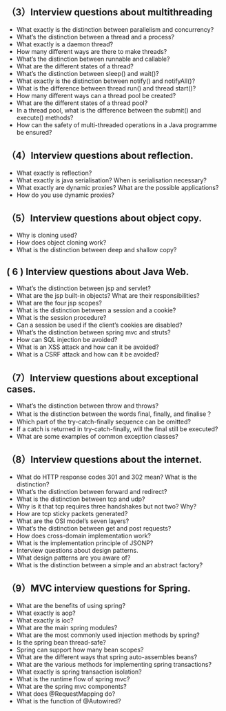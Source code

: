 ## （3）Interview questions about multithreading
* What exactly is the distinction between parallelism and concurrency?
* What’s the distinction between a thread and a process?
* What exactly is a daemon thread?
* How many different ways are there to make threads?
* What’s the distinction between runnable and callable?
* What are the different states of a thread?
* What’s the distinction between sleep() and wait()?
* What exactly is the distinction between notify() and notifyAll()?
* What is the difference between thread run() and thread start()?
* How many different ways can a thread pool be created?
* What are the different states of a thread pool?
* In a thread pool, what is the difference between the submit() and execute() methods?
* How can the safety of multi-threaded operations in a Java programme be ensured?

## （4）Interview questions about reflection.
* What exactly is reflection?
* What exactly is java serialisation? When is serialisation necessary?
* What exactly are dynamic proxies? What are the possible applications?
* How do you use dynamic proxies?

## （5）Interview questions about object copy.
* Why is cloning used?
* How does object cloning work?
* What is the distinction between deep and shallow copy?

## ( 6 ) Interview questions about Java Web.
* What’s the distinction between jsp and servlet?
* What are the jsp built-in objects? What are their responsibilities?
* What are the four jsp scopes?
* What is the distinction between a session and a cookie?
* What is the session procedure?
* Can a session be used if the client’s cookies are disabled?
* What’s the distinction between spring mvc and struts?
* How can SQL injection be avoided?
* What is an XSS attack and how can it be avoided?
* What is a CSRF attack and how can it be avoided?

## （7）Interview questions about exceptional cases.
* What’s the distinction between throw and throws?
* What is the distinction between the words final, finally, and finalise？
* Which part of the try-catch-finally sequence can be omitted?
* If a catch is returned in try-catch-finally, will the final still be executed?
* What are some examples of common exception classes?

## （8）Interview questions about the internet.
* What do HTTP response codes 301 and 302 mean? What is the distinction?
* What’s the distinction between forward and redirect?
* What is the distinction between tcp and udp?
* Why is it that tcp requires three handshakes but not two? Why?
* How are tcp sticky packets generated?
* What are the OSI model’s seven layers?
* What’s the distinction between get and post requests?
* How does cross-domain implementation work?
* What is the implementation principle of JSONP?
* Interview questions about design patterns.
* What design patterns are you aware of?
* What is the distinction between a simple and an abstract factory?

## （9）MVC interview questions for Spring.
* What are the benefits of using spring?
* What exactly is aop?
* What exactly is ioc?
* What are the main spring modules?
* What are the most commonly used injection methods by spring?
* Is the spring bean thread-safe?
* Spring can support how many bean scopes?
* What are the different ways that spring auto-assembles beans?
* What are the various methods for implementing spring transactions?
* What exactly is spring transaction isolation?
* What is the runtime flow of spring mvc?
* What are the spring mvc components?
* What does @RequestMapping do?
* What is the function of @Autowired?
